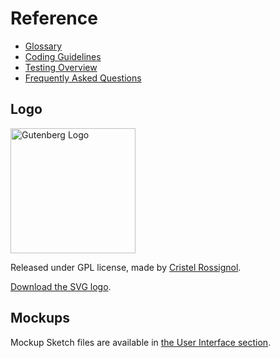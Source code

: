 # Reference

-   [Glossary](/docs/explanations/glossary.md)
-   [Coding Guidelines](/docs/contributors/code/coding-guidelines.md)
-   [Testing Overview](/docs/contributors/code/testing-overview.md)
-   [Frequently Asked Questions](/docs/getting-started/faq.md)

## Logo

<img width="200" src="https://raw.githubusercontent.com/WordPress/gutenberg/HEAD/docs/final-g-wapuu-black.svg?sanitize=true" alt="Gutenberg Logo" />

Released under GPL license, made by [Cristel Rossignol](https://twitter.com/cristelrossi).

[Download the SVG logo](https://github.com/WordPress/gutenberg/blob/HEAD/docs/final-g-wapuu-black.svg).

## Mockups

Mockup Sketch files are available in [the User Interface section](/docs/explanations/user-interface/design-resources.md).
